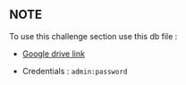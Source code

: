 ## NOTE
To use this challenge section use this db file :
- [Google drive link](https://drive.google.com/file/d/1QJlcUDraRLj-JXSfQrXZ43wPJ12dXgw4/view?usp=sharing)

- Credentials : `admin:password`